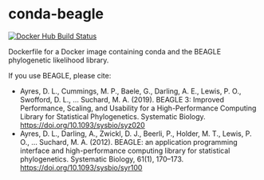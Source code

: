 # conda-beagle

[![Docker Hub Build Status](https://img.shields.io/docker/build/matsengrp/conda-beagle.svg)](https://hub.docker.com/repository/docker/matsengrp/conda-beagle)

Dockerfile for a Docker image containing conda and the BEAGLE phylogenetic likelihood library.

If you use BEAGLE, please cite:

* Ayres, D. L., Cummings, M. P., Baele, G., Darling, A. E., Lewis, P. O., Swofford, D. L., … Suchard, M. A. (2019). BEAGLE 3: Improved Performance, Scaling, and Usability for a High-Performance Computing Library for Statistical Phylogenetics. Systematic Biology. https://doi.org/10.1093/sysbio/syz020
* Ayres, D. L., Darling, A., Zwickl, D. J., Beerli, P., Holder, M. T., Lewis, P. O., … Suchard, M. A. (2012). BEAGLE: an application programming interface and high-performance computing library for statistical phylogenetics. Systematic Biology, 61(1), 170–173. https://doi.org/10.1093/sysbio/syr100
